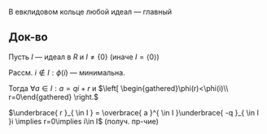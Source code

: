 В евклидовом кольце любой идеал — главный
## Док-во

Пусть $I$ — идеал в $R$ и $I\ne \{ 0 \}$ (иначе $I=\langle 0 \rangle$)

Рассм. $i\notin I: \phi(i)$ — минимальна.

Тогда $\forall a \in I:a=qi+r$ и $\left[ \begin{gathered}\phi(r)<\phi(i)\\ r=0\end{gathered} \right.$

$\underbrace{ r }_{ \in I } = \overbrace{ a }^{ \in I }\underbrace{ -q }_{ \in I }i \implies r=0\implies i\in I$ (получ. пр-чие)

